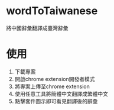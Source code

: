 # wordToTaiwanese
將中國辭彙翻譯成臺灣辭彙

# 使用 
1. 下載專案
2. 開啟chrome extension開發者模式
3. 將專案上傳至chrome extension
4. 使用任意工具將簡體中文翻譯成繁體中文
5. 點擊套件圖示即可看見翻譯後的辭彙
